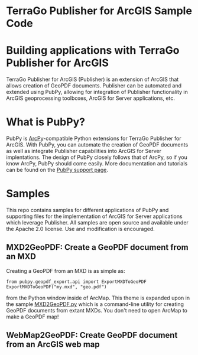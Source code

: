 TerraGo Publisher for ArcGIS Sample Code
========================================

# Building applications with TerraGo Publisher for ArcGIS
TerraGo Publisher for ArcGIS (Publisher) is an extension of ArcGIS that allows creation of GeoPDF documents. Publisher can be automated and extended using PubPy, allowing for integration of Publisher functionality in ArcGIS geoprocessing toolboxes, ArcGIS for Server applications, etc.

# What is PubPy?
PubPy is [ArcPy](https://arcpy.wordpress.com/ "Esri's ArcPy blog")-compatible Python extensions for TerraGo Publisher for ArcGIS. With PubPy, you can automate the creation of GeoPDF documents as well as integrate Publisher capabilities into ArcGIS for Server implentations. The design of PubPy closely follows that of ArcPy, so if you know ArcPy, PubPy should come easily. More documentation and tutorials can be found on the [PubPy support page](http://www.terragotech.com/geopdf-support/pubpy).

# Samples
This repo contains samples for different applications of PubPy and supporting files for the implementation of ArcGIS for Server applications which leverage Publisher. All samples are open source and available under the Apache 2.0 license. Use and modification is encouraged.

## MXD2GeoPDF: Create a GeoPDF document from an MXD
Creating a GeoPDF from an MXD is as simple as:

    from pubpy.geopdf_export.api import ExportMXDToGeoPDF
    ExportMXDToGeoPDF("my.mxd", "geo.pdf")

from the Python window inside of ArcMap. This theme is expanded upon in the sample [MXD2GeoPDF.py](./MXD2GeoPDF.py) which is a command-line utility for creating GeoPDF documents from extant MXDs. You don't need to open ArcMap to make a GeoPDF map!

## WebMap2GeoPDF: Create GeoPDF document from an ArcGIS web map
